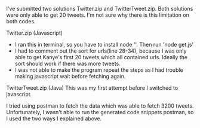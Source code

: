 I've submitted two solutions Twitter.zip and TwitterTweet.zip. Both solutions were only able to get 20 tweets. I'm not sure why there is this limitation on both codes.

Twitter.zip (Javascript)
 - I ran this in terminal, so you have to install node ''. Then run 'node get.js'
 -  I had to comment out the sort for urls(line 28-34), because I was only able to get Kanye's first 20 tweets which all contained urls. Ideally the sort should work if there was more tweets.
 - I was not able to make the program repeat the steps as I had trouble making javascript wait before fetching again.

TwitterTweet.zip (Java)
This was my first attempt before I switched to javascript.

I tried using postman to fetch the data which was able to fetch 3200 tweets. Unfortunately, I wasn't able to run the generated code snippets postman, so I used the two ways I explained above.
